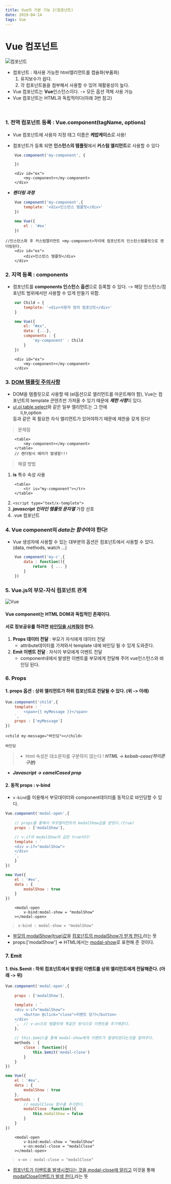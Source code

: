 ```yaml
---
title: Vue의 기본 기능 2(컴포넌트)
date: 2019-04-14
tags: Vue
---
```


# Vue 컴포넌트
![컴포넌트](https://kr.vuejs.org/images/components.png)
- 컴포넌트 : 재사용 가능한 html엘리먼트를 캡슐화(부품화)
    1. 유지보수가 쉽다.
    2. 각 컴포넌트들을 첨부해서 사용할 수 있어 재활용성이 높다.
- Vue 컴포넌트는 **Vue**인스턴스이다. -> 모든 옵션 객체 사용 가능
- Vue 컴포넌트는 HTML과 독립적이다(아래 3번 참고)

<br/>

### 1. 전역 컴포넌트 등록 : **Vue.component(tagName, options)**
- Vue 컴포넌트에 사용자 지정 태그 이름은 **케밥케이스**로 사용!

- 컴포넌트가 등록 되면 **인스턴스의 템플릿**에서 **커스텀 엘리먼트**로 사용할 수 있다

```js
    Vue.component('my-component', {

    })
```
```text
    <div id="ex">
        <my-component></my-component>
    </div>
```

- ***렌더링 과정***

```js
    Vue component('my-component',{
        template: '<div>인스턴스 템플릿</div>'
    })

    new Vue({
        el : '#ex'
    })
```
```text
//인스턴스화 후 커스텀엘리먼트 <my-component>자리에 컴포넌트의 인스턴스템플릿으로 렌더링된다.
    <div id="ex">
        <div>인스턴스 템플릿</div>
    </div>
```

### 2. 지역 등록 : components
- 컴포넌트를 **components 인스턴스 옵션**으로 등록할 수 있다. -> 해당 인스턴스/컴포넌트 범위에서만 사용할 수 있게 만들기 위함.
```js
    var Child = {
        templete: '<div>사용자 정의 컴포넌트</div>'
    }

    new Vue({
        el: "#ex",
        data: {...},
        components : {
            'my-component' : Child
        }
    })
```
```text
    <div id="ex">
        <my-component></my-component>
    </div>
```

### 3. <u>DOM 템플릿 주의사항</u>
- DOM을 템플릿으로 사용할 때 (el옵션으로 엘리먼트를 마운트해야 함), Vue는 컴포넌트의  template 콘텐츠만 가져올 수 있기 때문에 ***제한 사항***이 있다.
- <u>ul,ol,table,select</u>와 같은 일부 엘리먼트는 그 안에 <ul>li,tr,option</ul>등과 같은 꼭 필요한 자식 엘리먼트가 있어야하기 때문에 제한을 갖게 된다!

> 문제점
```text
    <table>
        <my-component></my-component>
    </table>
    // 렌더링시 에러가 발생함!!!
```

> 해결 방법 
1. **is** 특수 속성 사용
```text
    <table>
        <tr is="my-component"></tr>
    </table>
```
2. `<script type="text/x-templete">`
3. ***javascript 인라인 템플릿 문자열*** 가장 선호
4. .vue 컴포넌트 


### 4. Vue component의 ***data는 함수***여야 한다!
- Vue 생성자에 사용할 수 있는 대부분의 옵션은 컴포넌트에서 사용할 수 있다. (data, methods, watch ...)
```js
    Vue component('my-c',{
        data : function(){
            return  { ... }
        }
    })
```

### 5. Vue.js의 부모-자식 컴포넌트 관계
![Vue](https://kr.vuejs.org/images/props-events.png)
#### Vue component는 HTML DOM과 **독립적인 존재**이다.
#### 서로 정보공유를 하려면 <u>바인딩을 시켜줘야</u> 한다.

1. **Props 데이터 전달** : 부모가 자식에게 데이터 전달
    - attribute데이터를 가져와서 template 내에 바인딩 될 수 있게 도와준다.
2. **Emit  이벤트 전달** : 자식이 부모에게 이벤트 전달
    - component내에서 발생한 이벤트를 부모에게 전달해 주어 vue인스턴스와 바인딩 된다.

### 6. Props
#### 1. props 옵션 : 상위 엘리먼트가 하위 컴포넌트로 전달될 수 있다.  (위  ->  아래)
```js
Vue.component('child',{
    template : `
        <span>{{ myMessage }}</span>
    `,
    props : ['myMessage']
})
```
```text
<child my-message="바인딩"></child>
```
```바인딩```

> - html 속성은 대소문자를 구분하지 않는다 ! ***HTML  -> kebab-case(하이픈 구분)***
- ***Javascript  ->  camelCased prop***

#### 2. 동적 props : v-bind
- ```v-bind```를 이용해서 부모데이터와 component데이터를 동적으로 바인딩할 수 있다.
```js
Vue.component('modal-open',{
    
    // props를 통해서 부모엘리먼트의 modalShow값을 받았다.(true)
    props : ['modalShow'],

    // v-if의 modalShow의 값은 true이다!
    template : `
    <div v-if="modalShow">
    </div>
    `,
    }
})

new Vue({
    el : '#ex',
    data : {
        modalShow : true
    }
})
```
```text
    <modal-open
        v-bind:modal-show = "modalShow"
    ></modal-open>
```
> ```v-bind : modal-show = "modalShow"``` 
- <u>부모의 modalShow(true)값</u>을 <u>컴포넌트의 modalShow가 받게 한다.</u>라는 뜻
- props:['modalShow']  => HTML에서는 <u>modal-show</u>로 표현해 준 것이다.

### 7. Emit 
#### 1. **this.$emit** : 하위 컴포넌트에서 발생된 이벤트를 상위 엘리먼트에게 전달해준다. (아래 -> 위)
```js
Vue.component('modal-open',{
    
    props : ['modalShow'],

    template : `
    <div v-if="modalShow">
        <button @click="close">이벤트 닫기</button>
    </div>
    `,  // v-on으로 템플릿에 똑같은 방식으로 이벤트를 추가해준다.
    },

    // this.$emit을 통해 modal-show에게 이벤트가 발생되었다는것을 알려주다.
    methods : {
        close : function(){
            this.$emit('modal-close')
        }
    }
})

new Vue({
    el : '#ex',
    data : {
        modalShow : true
    },
    methods : {
        // modalClose 함수를 추가한다.
        modalClose :function(){
            this.modalShow = false
        }
    }
})
```
```text
    <modal-open
        v-bind:modal-show = "modalShow"
        v-on:modal-close = "modalClose"
    ></modal-open>
```
>  ```v-on : modal-close = "modalClose"``` 
- <u>컴포넌트가 이벤트를 발생시켰다는 것을 modal-close에 알리고</u> 이것을 통해 <u>modalClose이벤트가 발생 한다.</u>라는 뜻


